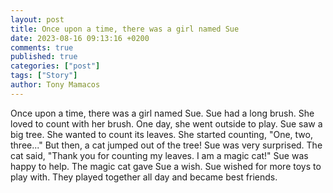 ```yaml
---
layout: post
title: Once upon a time, there was a girl named Sue
date: 2023-08-16 09:13:16 +0200
comments: true
published: true
categories: ["post"]
tags: ["Story"]
author: Tony Mamacos
---
```

Once upon a time, there was a girl named Sue. Sue had a long brush. She loved to count with her brush. One day, she went outside to play.
Sue saw a big tree. She wanted to count its leaves. She started counting, "One, two, three..." But then, a cat jumped out of the tree! Sue was very surprised.
The cat said, "Thank you for counting my leaves. I am a magic cat!" Sue was happy to help. The magic cat gave Sue a wish. Sue wished for more toys to play with. They played together all day and became best friends.

